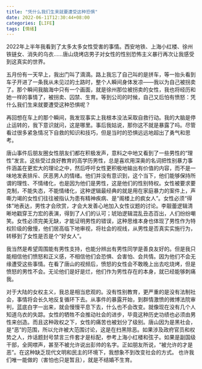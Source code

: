 ```yaml
---
title: "凭什么我们生来就要遭受这种恐惧"
date: 2022-06-11T12:30:44+08:00
categories: [LIFE]
tags: [情绪]
---
```

2022年上半年我看到了太多太多女性受害的事情。西安地铁、上海小红楼、徐州铁链女、消失的乌衣……唐山烧烤店男子对女性的性别恐怖主义暴行再次让我感受到这真实的世界。

<!--more-->

五月份有一天早上，我出门叫了滴滴。路上我忘了自己叫的是拼车，等一抬头看到车子开进了一条我从未见过的土路时，整个人瞬间身体发凉——我以为自己被拐卖了。那个瞬间我脑海中只有一个画面，就是徐州那位被拐卖的女性，我也将经历和她一样的事情了，被拐卖、囚禁、生育。等到公司的时候，自己又后怕有愤怒：凭什么我们生来就要遭受这种恐惧呢？

再回想在车上的那个瞬间，我发现事实上我根本没法采取自救行动。我的大脑是停止运转的，我下意识就问，这是哪里。事后我姑说，那你这不就是暴露了吗。尽管看过很多紧急情况下自救的知识和技巧，但是当时的恐惧远远地超出了勇气和思考。

唐山事件后朋友圈女性朋友们都在积极发声，意料之中地又看到了一些男性的“理性”发言。这些受过良好教育的高学历男性，总是喜欢用深奥的名词把性别暴力事件涵盖在更宏大的理论之中，然后呼吁女性更积极地输出有价值的内容，而不是一味地发表排斥、厌恶男人的情绪。他们并没有意识到，这个当下，他们能够保持所谓的理性、不情绪化，也是因为他们是男性，这是他们的性别特权。女性被要求要克制，不能失态，不能情绪化，这种逻辑最经典的就是用在家庭暴力的案件上，声嘶力竭的女性们往往被指认为患有精神疾病、是“阁楼上的疯女人”。女性必须“得体”地表达，男性才会欣赏，才会大发善心地加入女性议题的讨论。李靓蕾逻辑清晰地戳穿王力宏的表演，得到了人们的认可；琥珀逻辑混乱丑态百出，人们纷纷嘲笑。女性必须完美无缺，才能证明男性的错误，这种思维本身也体现了男性作为特权阶级的傲慢，他们居高临下地审视，将社会的视线，从男性是否真实实施行为，转移到了女性是否是个“好女人”。

我当然是希望周围能有男性支持，也能分辨出有男性同学是善良友好的。但是我只能相信他们愤怒和正义感，不相信他们会恐惧、会害怕、会共情。因为他们不会无缘遭受这些事情。在看了唐山的视频后，愤怒的女性会不敢晚上出去吃烧烤，但是愤怒的男性不会。无论他们是好是烂，他们作为男性存在的本身，就已经能够刺痛我。

对于大陆的女权主义，我总是相当悲观的。没有性别教育，更严重的是没有法制社会，事情将会长久地反复循环下去。从事件的暴露开始，到群情激愤的微博法院审判，蓝底白字一出来，就会慢慢平息下去，什么也不会改变。就像现在没有几个人知道乌衣的失踪。女性的牺牲不会推动社会的进步，毕竟这种历史功绩也必须由男性来创造。而且这种政权之下，女性的痛苦也被划分了级别。唐山因为是黑社会，是“恶”的范围，所以允许被大范围讨论，这是在扫黑除恶。如果涉及政府官员和权势之人，炸话题封号禁言三件套才是标配，参考上海小红楼和弦子。如果是副国级干部，全网噤声，甚至不被允许说出彭帅的名字。正如朋友所说，“被允许的才是恶”。在这种缺乏现代文明和民主的环境下，我想象不到改变社会的方式。 也许我们唯一能做的（害怕也只是暂且），就是不结婚不生育。




